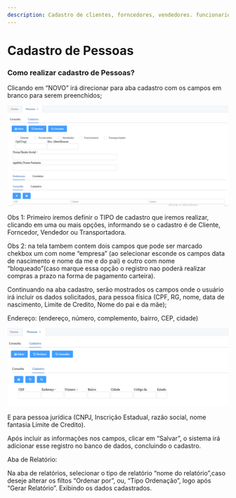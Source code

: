 ```yaml
---
description: Cadastro de clientes, forncedores, vendedores. funcionarios ou transportadora.
---
```


# Cadastro de Pessoas

### **Como realizar cadastro de Pessoas?**

Clicando em “NOVO” irá direcionar para aba cadastro com os campos em branco para serem preenchidos;

![](<../../../.gitbook/assets/image (28).png>)

Obs 1: Primeiro iremos definir o TIPO de cadastro que iremos realizar, clicando em uma ou mais opções, informando se o cadastro é de Cliente, Forncedor, Vendedor ou Transportadora.

Obs 2: na tela tambem contem dois campos que pode ser marcado chekbox um com nome “empresa” (ao selecionar esconde os campos data de nascimento e nome da me e do pai) e outro com nome “bloqueado”(caso marque essa opção o registro nao poderá realizar compras a prazo na forma de pagamento carteira).

Continuando na aba cadastro, serão mostrados os campos onde o usuário irá incluir os dados solicitados, para pessoa física (CPF, RG, nome, data de nascimento, Limite de Credito, Nome do pai e da mãe);

Endereço: (endereço, número, complemento, bairro, CEP, cidade)

![](<../../../.gitbook/assets/image (29).png>)

E para pessoa jurídica (CNPJ, Inscrição Estadual, razão social, nome fantasia Limite de Credito).

Após incluir as informações nos campos, clicar em “Salvar”, o sistema irá adicionar esse registro no banco de dados, concluindo o cadastro.

Aba de Relatório:&#x20;

Na aba de relatórios, selecionar o tipo de relatório “nome do relatório”,caso deseje alterar os filtos “Ordenar por”, ou, “Tipo Ordenação”, logo após “Gerar Relatório”. Exibindo os dados cadastrados.
